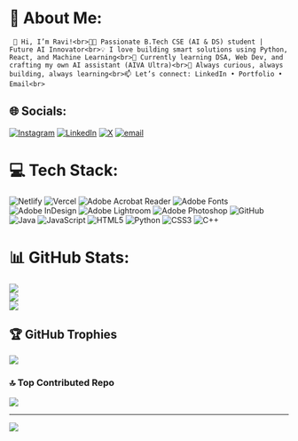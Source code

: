 # 💫 About Me:
     🚀 Hi, I’m Ravi!<br>👨‍💻 Passionate B.Tech CSE (AI & DS) student | Future AI Innovator<br>💡 I love building smart solutions using Python, React, and Machine Learning<br>🔧 Currently learning DSA, Web Dev, and crafting my own AI assistant (AIVA Ultra)<br>🌱 Always curious, always building, always learning<br>📫 Let’s connect: LinkedIn • Portfolio • Email<br>


## 🌐 Socials:
[![Instagram](https://img.shields.io/badge/Instagram-%23E4405F.svg?logo=Instagram&logoColor=white)](https://instagram.com/https://www.instagram.com/i_am_ravi.07?igsh=MWp0MnQ5b29xZmVmcg==) [![LinkedIn](https://img.shields.io/badge/LinkedIn-%230077B5.svg?logo=linkedin&logoColor=white)](https://linkedin.com/in/https://www.linkedin.com/in/ravi-vishwakarma67) [![X](https://img.shields.io/badge/X-black.svg?logo=X&logoColor=white)](https://x.com/https://x.com/I_am_ravi09?t=53lJAgWP-FfcJw2q2qRE0g&s=09) [![email](https://img.shields.io/badge/Email-D14836?logo=gmail&logoColor=white)](mailto:ravivish517@gmail.com) 

# 💻 Tech Stack:
![Netlify](https://img.shields.io/badge/netlify-%23000000.svg?style=flat&logo=netlify&logoColor=#00C7B7) ![Vercel](https://img.shields.io/badge/vercel-%23000000.svg?style=flat&logo=vercel&logoColor=white) ![Adobe Acrobat Reader](https://img.shields.io/badge/Adobe%20Acrobat%20Reader-EC1C24.svg?style=flat&logo=Adobe%20Acrobat%20Reader&logoColor=white) ![Adobe Fonts](https://img.shields.io/badge/Adobe%20Fonts-000B1D.svg?style=flat&logo=Adobe%20Fonts&logoColor=white) ![Adobe InDesign](https://img.shields.io/badge/Adobe%20InDesign-49021F?style=flat&logo=adobeindesign&logoColor=FF3366) ![Adobe Lightroom](https://img.shields.io/badge/Adobe%20Lightroom-31A8FF.svg?style=flat&logo=Adobe%20Lightroom&logoColor=white) ![Adobe Photoshop](https://img.shields.io/badge/adobe%20photoshop-%2331A8FF.svg?style=flat&logo=adobe%20photoshop&logoColor=white) ![GitHub](https://img.shields.io/badge/github-%23121011.svg?style=flat&logo=github&logoColor=white) ![Java](https://img.shields.io/badge/java-%23ED8B00.svg?style=flat&logo=openjdk&logoColor=white) ![JavaScript](https://img.shields.io/badge/javascript-%23323330.svg?style=flat&logo=javascript&logoColor=%23F7DF1E) ![HTML5](https://img.shields.io/badge/html5-%23E34F26.svg?style=flat&logo=html5&logoColor=white) ![Python](https://img.shields.io/badge/python-3670A0?style=flat&logo=python&logoColor=ffdd54) ![CSS3](https://img.shields.io/badge/css3-%231572B6.svg?style=flat&logo=css3&logoColor=white) ![C++](https://img.shields.io/badge/c++-%2300599C.svg?style=flat&logo=c%2B%2B&logoColor=white)
# 📊 GitHub Stats:
![](https://github-readme-stats.vercel.app/api?username=ravikumar-3481&theme=dark&hide_border=false&include_all_commits=false&count_private=false)<br/>
![](https://nirzak-streak-stats.vercel.app/?user=ravikumar-3481&theme=dark&hide_border=false)<br/>
![](https://github-readme-stats.vercel.app/api/top-langs/?username=ravikumar-3481&theme=dark&hide_border=false&include_all_commits=false&count_private=false&layout=compact)

## 🏆 GitHub Trophies
![](https://github-profile-trophy.vercel.app/?username=ravikumar-3481&theme=radical&no-frame=true&no-bg=true&margin-w=4)

### 🔝 Top Contributed Repo
![](https://github-contributor-stats.vercel.app/api?username=ravikumar-3481&limit=5&theme=dark&combine_all_yearly_contributions=true)

---
[![](https://visitcount.itsvg.in/api?id=ravikumar-3481&icon=0&color=0)](https://visitcount.itsvg.in)

<!-- Proudly created with GPRM ( https://gprm.itsvg.in ) -->
